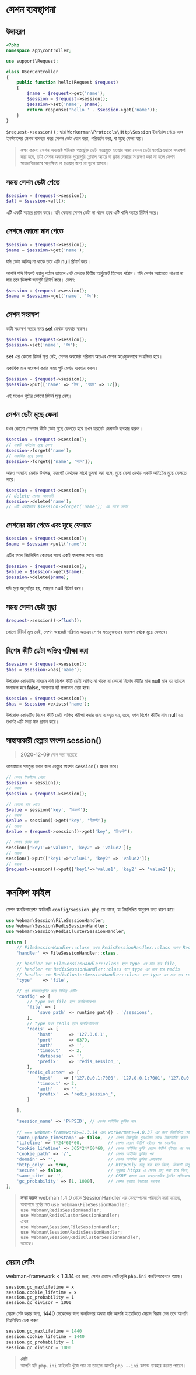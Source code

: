 # সেশন ব্যবস্থাপনা

## উদাহরণ
```php
<?php
namespace app\controller;

use support\Request;

class UserController
{
    public function hello(Request $request)
    {
        $name = $request->get('name');
        $session = $request->session();
        $session->set('name', $name);
        return response('hello ' . $session->get('name'));
    }
}
```

`$request->session();` দ্বারা `Workerman\Protocols\Http\Session` ইনস্ট্যান্স পেতে এবং ইনস্ট্যান্সের মেথড ব্যবহার করে সেশন ডেটা যোগ করা, পরিবর্তন করা, বা মুছে ফেলা যায়।

> লক্ষ্য করুন: সেশন অবজেক্ট পরিনাম অন্তর্ভুক্ত ডেটা স্বতঃমুক্ত হওয়ার সময় সেশন ডেটা স্বয়ংক্রিয়ভাবে সংরক্ষণ করা হবে, তাই সেশন অবজেক্টকে পুরোপুরি গ্লোবাল অ্যারে বা ক্লাস মেম্বারে সংরক্ষণ করা না হলে সেশন সাংভাবিকভাবে সংরক্ষিত না হওয়ার জন্য না ভুলে যাবেন।

## সমস্ত সেশন ডেটা পেতে
```php
$session = $request->session();
$all = $session->all();
```
এটি একটি অ্যারে প্রদান করে। যদি কোনো সেশন ডেটা না থাকে তবে এটি খালি অ্যারে রিটার্ন করে।

## সেশনে কোনো মান পেতে
```php
$session = $request->session();
$name = $session->get('name');
```
যদি ডেটা অস্তিত্ব না থাকে তবে এটি null রিটার্ন করে।

আপনি যদি ডিফল্ট ভ্যালু পাঠান তাহলে গেট মেথডে দ্বিতীয় আর্গুমেন্ট হিসেবে পাঠান। যদি সেশন অ্যারেতে পাওয়া না যায় তবে ডিফল্ট ভ্যালুটি রিটার্ন করে। যেমন:
```php
$session = $request->session();
$name = $session->get('name', 'টম');
```

## সেশন সংরক্ষণ
ডাটা সংরক্ষণ করার সময় set মেথড ব্যবহার করুন।
```php
$session = $request->session();
$session->set('name', 'টম');
```
set এর কোনো রিটার্ন মূল্য নেই, সেশন অবজেক্ট পরিনাম অতএব সেশন স্বতঃমুক্তভাবে সংরক্ষিত হবে।

একাধিক মান সংরক্ষণ করার সময় পুট মেথড ব্যবহার করুন।
```php
$session = $request->session();
$session->put(['name' => 'টম', 'বয়স' => 12]);
```
এই মধ্যেও পুটের কোনো রিটার্ন মূল্য নেই।

## সেশন ডেটা মুছে ফেলা
যখন কোনো স্পেশাল কীটি ডেটা মুছে ফেলতে হবে তখন ফরগেট মেথডটি ব্যবহার করুন।
```php
$session = $request->session();
// একটি আইটেম মুছে ফেলা
$session->forget('name');
// একাধিক মুছে ফেলা
$session->forget(['name', 'বয়স']);
```

আরও অন্যান্য মেথড উপলব্ধ, ফরগেট মেথডের সাথে তুলনা করা হলে, মুছে ফেলা মেথড একটি আইটেম মুছে ফেলতে পারে।
```php
$session = $request->session();
// delete মেথড আমদানি
$session->delete('name');
// এটি একইভাবে $session->forget('name'); এর সাথে সমান
```

## সেশনের মান পেতে এবং মুছে ফেলতে
```php
$session = $request->session();
$name = $session->pull('name');
```
এটির ফলে নিম্নলিখিত কোডের সাথে একই ফলাফল পেতে পারে
```php
$session = $request->session();
$value = $session->get($name);
$session->delete($name);
```
যদি মূল্য অনুপস্থিত হয়, তাহলে null রিটার্ন করে।

## সমস্ত সেশন ডেটা মুছা
```php
$request->session()->flush();
```
কোনো রিটার্ন মূল্য নেই, সেশন অবজেক্ট পরিনাম অতএব সেশন স্বতঃমুক্তভাবে সংরক্ষণ থেকে মুছে ফেলবে।

## বিশেষ কীটি ডেটা অস্তিত্ব পরীক্ষা করা
```php
$session = $request->session();
$has = $session->has('name');
```
উপরোক্ত কোডাটির মাধ্যমে যদি বিশেষ কীটি ডেটা অস্তিত্ব না থাকে বা কোনো বিশেষ কীটির মান null মান হয় তাহলে ফলাফল হবে false, অন্যথায় হ্যাঁ ফলাফল দেয়া হবে।
```php
$session = $request->session();
$has = $session->exists('name');
```
উপরোক্ত কোডটিও বিশেষ কীটি ডেটা অস্তিত্ব পরীক্ষা করার জন্য ব্যবহৃত হয়, তবে, যখন বিশেষ কীটির মান null হয় তখনই এটি সত্য মান প্রদান করে।

## সাহায্যকারী হেল্পার ফাংশন session()
> 2020-12-09 যোগ করা হয়েছে

ওয়েবম্যান সমতুল্য করার জন্য হেল্পার ফাংশন `session()` প্রদান করে।
```php
// সেশন ইনস্ট্যান্স পেতে
$session = session();
// সমান
$session = $request->session();

// কোনো মান পেতে
$value = session('key', 'ডিফল্ট');
// সমান
$value = session()->get('key', 'ডিফল্ট');
// সমান
$value = $request->session()->get('key', 'ডিফল্ট');

// সেশন প্রদান করা
session(['key1'=>'value1', 'key2' => 'value2']);
// সমান
session()->put(['key1'=>'value1', 'key2' => 'value2']);
// সমান
$request->session()->put(['key1'=>'value1', 'key2' => 'value2']);
```
# কনফিগ ফাইল
সেশন কনফিগারেশন ফাইলটি `config/session.php` তে থাকে, যা নিম্নলিখিত অনুরূপ তথ্য ধারণ করে:
```php
use Webman\Session\FileSessionHandler;
use Webman\Session\RedisSessionHandler;
use Webman\Session\RedisClusterSessionHandler;

return [
    // FileSessionHandler::class অথবা RedisSessionHandler::class অথবা RedisClusterSessionHandler::class 
    'handler' => FileSessionHandler::class,
    
    // handler যখন FileSessionHandler::class হলে type এর মান হবে file,
    // handler যখন RedisSessionHandler::class হলে type এর মান হবে redis
    // handler যখন RedisClusterSessionHandler::class হলে type এর মান হবে redis_cluster, অর্থাৎ redis ক্লাস্টার
    'type'    => 'file',

    // পূর্ণ হ্যান্ডলারগুলির জন্য বিভিন্ন সেটিং
    'config' => [
        // type যখন file হলে কনফিগারেশন
        'file' => [
            'save_path' => runtime_path() . '/sessions',
        ],
        // type যখন redis হলে কনফিগারেশন
        'redis' => [
            'host'      => '127.0.0.1',
            'port'      => 6379,
            'auth'      => '',
            'timeout'   => 2,
            'database'  => '',
            'prefix'    => 'redis_session_',
        ],
        'redis_cluster' => [
            'host'    => ['127.0.0.1:7000', '127.0.0.1:7001', '127.0.0.1:7001'],
            'timeout' => 2,
            'auth'    => '',
            'prefix'  => 'redis_session_',
        ]
        
    ],

    'session_name' => 'PHPSID', // সেশন আইডির কুকির নাম
    
    // === webman-framework>=1.3.14 এবং workerman>=4.0.37 এর জন্য নিম্নলিখিত সেটিং ===
    'auto_update_timestamp' => false,  // সেশন নিজভুক্তি পূনঃচলিত সাথে নিজভোক্তি করবে কিনা, ডিফল্ট অফ
    'lifetime' => 7*24*60*60,          // সেশন মেয়াদ উত্তীর্ণ হইবার পর সময়সীমা
    'cookie_lifetime' => 365*24*60*60, // সেশন আইডির কুকি মেয়াদ উত্তীর্ণ হইবার পর সময়সীমা
    'cookie_path' => '/',              // সেশন আইডির কুকির পথ
    'domain' => '',                    // সেশন আইডির কুকির ডোমেইন
    'http_only' => true,               // httpOnly চালু করা হবে কিনা, ডিফল্ট চালু
    'secure' => false,                 // শুধুমাত্র https এ সেশন চালু করা হবে কিনা, ডিফল্ট বন্ধ
    'same_site' => '',                 // CSRF হামলা এবং ব্যবহারকারীর ট্র্যাকিং প্রতিরোধে ব্যবহৃত হয়, বিকল্প মান strict/lax/none
    'gc_probability' => [1, 1000],     // সেশন পুনরায় উদ্ধারের সম্ভাবনা
];
```

> **লক্ষ্য করুন** 
> webman 1.4.0 থেকে SessionHandler এর নেমস্পেসের পরিবর্তন করা হয়েছে, অবশেষে পূর্বের মত
> `use Webman\FileSessionHandler;`  
> `use Webman\RedisSessionHandler;`  
> `use Webman\RedisClusterSessionHandler;`  
> এখন  
> `use Webman\Session\FileSessionHandler;`  
> `use Webman\Session\RedisSessionHandler;`  
> `use Webman\Session\RedisClusterSessionHandler;`  
> হয়েছে।  


## মেয়াদ সেটিং
webman-framework < 1.3.14 এর জন্য, সেশন মেয়াদ সেটিংগুলি `php.ini` কনফিগারেশনে আছে।

```
session.gc_maxlifetime = x
session.cookie_lifetime = x
session.gc_probability = 1
session.gc_divisor = 1000
```

মেয়াদ সেট করার জন্য, 1440 সেকেন্ডের জন্য কনফিগার অথবা যদি আপনি ইংরেজিতে মেয়াদ বিরাম দেন তবে আপনি নিম্নলিখিত চেক করুন
```php
session.gc_maxlifetime = 1440
session.cookie_lifetime = 1440
session.gc_probability = 1
session.gc_divisor = 1000
```

> **নোট**  
> আপনি যদি `php.ini` ফাইলটি খুঁজে পান না তাহলে আপনি `php --ini` কমান্ড ব্যবহার করতে পারেন।
